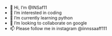 - 👋 Hi, I’m @INSaf11
- 👀 I’m interested in coding
- 🌱 I’m currently learning python
- 💞️ I’m looking to collaborate on google
- 📫 Please follow me  in  instagram @iinnssaaff111
